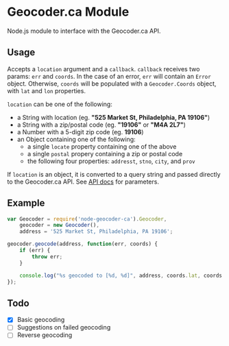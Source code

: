 Geocoder.ca Module
===========================

Node.js module to interface with the Geocoder.ca API.

Usage
---------------------------

Accepts a `location` argument and a `callback`.  `callback` receives
two params: `err` and `coords`.  In the case of an error, `err` will
contain an `Error` object.  Otherwise, `coords` will be populated with
a `Geocoder.Coords` object, with `lat` and `lon` properties.

`location` can be one of the following:

 - a String with location (eg. __"525 Market St, Philadelphia, PA 19106"__)
 - a String with a zip/postal code (eg. __"19106"__ or __"M4A 2L7"__)
 - a Number with a 5-digit zip code (eg. __19106__)
 - an Object containing one of the following:
    - a single `locate` property containing one of the above
    - a single `postal` propery containing a zip or postal code
    - the following four properties: `addresst`, `stno`, `city`, and `prov`

If `location` is an object, it is converted to a query string and passed directly
to the Geocoder.ca API.  See [API docs](http://geocoder.ca/?premium_api=1) for parameters.

Example
---------------------------

```javascript
var Geocoder = require('node-geocoder-ca').Geocoder,
	geocoder = new Geocoder(),
	address = '525 Market St, Philadelphia, PA 19106';

geocoder.geocode(address, function(err, coords) {
	if (err) {
		throw err;
	}

	console.log("%s geocoded to [%d, %d]", address, coords.lat, coords.lon);
});
```

Todo
---------------------------
 - [x] Basic geocoding
 - [ ] Suggestions on failed geocoding
 - [ ] Reverse geocoding